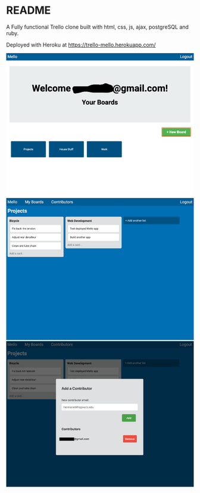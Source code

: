 # README

A Fully functional Trello clone built with html, css, js, ajax, postgreSQL and ruby.

Deployed with Heroku at https://trello-mello.herokuapp.com/


![screenshot2](public/assets/images/ScreenShot2.png)
![screenshot3](public/assets/images/ScreenShot3.png)
![screenshot1](public/assets/images/ScreenShot1.png)